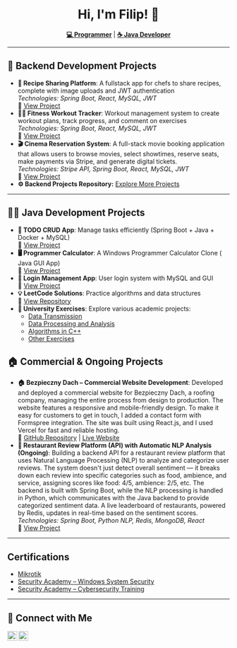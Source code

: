 <h1 align="center">Hi, I'm Filip! 👋</h1>
<p align="center">
  <a href="https://github.com/TraperRoku"><strong>💻 Programmer</strong></a> | 
  <a href="https://www.linkedin.com/in/filip-ka%C5%BAmierczak-3b20172b5/"><strong>☕ Java Developer</strong></a>
</p>

---

<h2>🚀 Backend Development Projects</h2>
<ul>
  <li>
    <b>🍴 Recipe Sharing Platform</b>: A fullstack app for chefs to share recipes, complete with image uploads and JWT authentication 
    <br><i>Technologies: Spring Boot, React, MySQL, JWT</i>
    <br>🔗 <a href="https://github.com/TraperRoku/Backend-Projects/tree/main/Recipe-Sharing-Platform">View Project</a>
  </li>

  <li>
    <b>🏋️‍♀️ Fitness Workout Tracker</b>: Workout management system to create workout plans, track progress, and comment on exercises 
    <br><i>Technologies: Spring Boot, React, MySQL, JWT</i>
    <br>🔗 <a href="https://github.com/TraperRoku/Backend-Projects/tree/main/FitnessTracker">View Project</a>
  </li>
  <li>
    <b>🎬 Cinema Reservation System</b>: A full-stack movie booking application that allows users to browse movies, select showtimes, reserve seats, make payments via Stripe, and generate digital tickets. 
    <br><i>Technologies: Stripe API, Spring Boot, React, MySQL, JWT</i>
    <br>🔗 <a href="https://github.com/TraperRoku/Backend-Projects/tree/main/MovieReservationSystem">View Project</a>
  </li>

  <li>
    <b>⚙️ Backend Projects Repository:</b> <a href="https://github.com/TraperRoku/Backend-Projects/tree/main">Explore More Projects</a>
  </li>
</ul>

---

<h2>👨‍💻 Java Development Projects</h2>
<ul>
  <li>
    <b>📝 TODO CRUD App</b>: Manage tasks efficiently (Spring Boot + Java + Docker + MySQL)
    <br>🔗 <a href="https://github.com/TraperRoku/todoApp/tree/main">View Project</a>
  </li>

  <li>
    <b>🖥 Programmer Calculator</b>: A Windows Programmer Calculator Clone ( Java GUI App)
    <br>🔗 <a href="https://github.com/TraperRoku/ProgrammerCalculator/tree/main">View Project</a>
  </li>

  <li>
    <b>🔐 Login Management App</b>: User login system with MySQL and GUI 
    <br>🔗 <a href="https://github.com/TraperRoku/JavaGUI/tree/main">View Project</a>
  </li>

  <li>
    <b>💡 LeetCode Solutions</b>: Practice algorithms and data structures
    <br>🔗 <a href="https://github.com/TraperRoku/LeetCode">View Repository</a>
  </li>

  <li>
    <b>🏫 University Exercises</b>: Explore various academic projects:
    <ul>
      <li><a href="https://github.com/TraperRoku/ZUT-TD">Data Transmission</a></li>
      <li><a href="https://github.com/TraperRoku/Data-Processing-and-Analysis">Data Processing and Analysis</a></li>
      <li><a href="https://github.com/TraperRoku/Algorithms">Algorithms in C++</a></li>
      <li><a href="https://github.com/TraperRoku/Other-Small-University-Exercises">Other Exercises</a></li>
    </ul>
  </li>
</ul>

<h2>🏠 Commercial & Ongoing Projects</h2>
<ul>
  <li>
    <b>🏠 Bezpieczny Dach – Commercial Website Development</b>: Developed and deployed a commercial website for Bezpieczny Dach, a roofing company, managing the entire process from design to production. The website features a responsive and mobile-friendly design. To make it easy for customers to get in touch, I added a contact form with Formspree integration. The site was built using React.js, and I used Vercel for fast and reliable hosting.
    <br>🔗 <a href="https://github.com/TraperRoku/RoofFrontendSite">GitHub Repository</a> | <a href="https://bezpiecznydach.pl">Live Website</a>
  </li>

  <li>
    <b>🍴 Restaurant Review Platform (API) with Automatic NLP Analysis (Ongoing)</b>: Building a backend API for a restaurant review platform that uses Natural Language Processing (NLP) to analyze and categorize user reviews. The system doesn't just detect overall sentiment — it breaks down each review into specific categories such as food, ambience, and service, assigning scores like food: 4/5, ambience: 2/5, etc. The backend is built with Spring Boot, while the NLP processing is handled in Python, which communicates with the Java backend to provide categorized sentiment data. A live leaderboard of restaurants, powered by Redis, updates in real-time based on the sentiment scores.
    <br><i>Technologies: Spring Boot, Python NLP, Redis, MongoDB, React</i>
    <br>🔗 <a href="https://github.com/TraperRoku/RestaurantReviewPlatform">View Project</a>
  </li>
</ul>

---

<h2>Certifications</h2>
<ul>
  <li><a href="https://github.com/TraperRoku/Certifications">Mikrotik</a></li>
  <li><a href="https://github.com/TraperRoku/Certifications">Security Academy – Windows System Security</a></li>
  <li><a href="https://github.com/TraperRoku/Certifications">Security Academy – Cybersecurity Training</a></li>
</ul>

---

<h2>🤳 Connect with Me</h2>
<p>
  <a href="https://www.linkedin.com/in/filip-ka%C5%BAmierczak-3b20172b5/">
    <img align="left" alt="LinkedIn" width="22px" src="https://raw.githubusercontent.com/paulrobertlloyd/socialmediaicons/main/linkedin-48x48.png" />
  </a>
  <a href="https://github.com/TraperRoku">
    <img align="left" alt="GitHub" width="22px" src="https://cdn-icons-png.flaticon.com/512/25/25231.png" />
  </a>
</p>
<br/>
